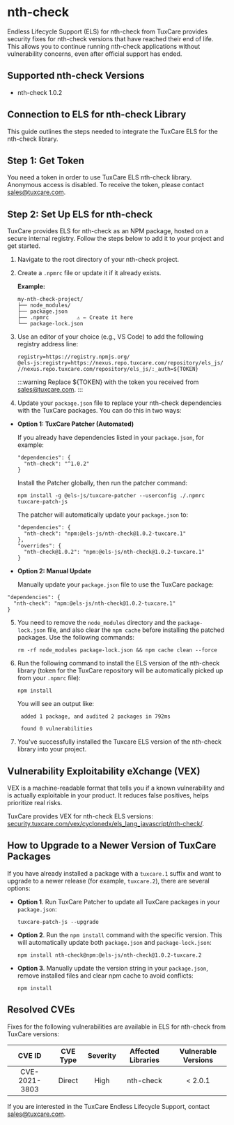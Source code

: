 # nth-check

Endless Lifecycle Support (ELS) for nth-check from TuxCare provides security fixes for nth-check versions that have reached their end of life. This allows you to continue running nth-check applications without vulnerability concerns, even after official support has ended.

## Supported nth-check Versions

* nth-check 1.0.2

## Connection to ELS for nth-check Library

This guide outlines the steps needed to integrate the TuxCare ELS for the nth-check library.

## Step 1: Get Token

You need a token in order to use TuxCare ELS nth-check library. Anonymous access is disabled. To receive the token, please contact [sales@tuxcare.com](mailto:sales@tuxcare.com).

## Step 2: Set Up ELS for nth-check

TuxCare provides ELS for nth-check as an NPM package, hosted on a secure internal registry. Follow the steps below to add it to your project and get started.

1. Navigate to the root directory of your nth-check project.
2. Create a `.npmrc` file or update it if it already exists.

   **Example:**

   ```text
   my-nth-check-project/
   ├── node_modules/
   ├── package.json
   ├── .npmrc         ⚠️ ← Create it here
   └── package-lock.json
   ```

3. Use an editor of your choice (e.g., VS Code) to add the following registry address line:

   <CodeWithCopy>

   ```text
   registry=https://registry.npmjs.org/
   @els-js:registry=https://nexus.repo.tuxcare.com/repository/els_js/
   //nexus.repo.tuxcare.com/repository/els_js/:_auth=${TOKEN}
   ```

   </CodeWithCopy>

   :::warning
   Replace ${TOKEN} with the token you received from [sales@tuxcare.com](mailto:sales@tuxcare.com).
   :::

4. Update your `package.json` file to replace your nth-check dependencies with the TuxCare packages. You can do this in two ways:

  * **Option 1: TuxCare Patcher (Automated)**

    If you already have dependencies listed in your `package.json`, for example:

    ```text
    "dependencies": {
      "nth-check": "^1.0.2"
    }
    ```

    Install the Patcher globally, then run the patcher command:

    <CodeWithCopy>

    ```text
    npm install -g @els-js/tuxcare-patcher --userconfig ./.npmrc
    tuxcare-patch-js
    ```

    </CodeWithCopy>

    The patcher will automatically update your `package.json` to:

    ```text
    "dependencies": {
      "nth-check": "npm:@els-js/nth-check@1.0.2-tuxcare.1"
    },
    "overrides": {
      "nth-check@1.0.2": "npm:@els-js/nth-check@1.0.2-tuxcare.1"
    }
    ```
    
  * **Option 2: Manual Update**

     Manually update your `package.json` file to use the TuxCare package:

   <CodeWithCopy>

   ```text
   "dependencies": {
     "nth-check": "npm:@els-js/nth-check@1.0.2-tuxcare.1"
   }
   ```

   </CodeWithCopy>

5. You need to remove the `node_modules` directory and the `package-lock.json` file, and also clear the `npm cache` before installing the patched packages. Use the following commands:
   
   <CodeWithCopy>

   ```text
   rm -rf node_modules package-lock.json && npm cache clean --force
   ```

   </CodeWithCopy>

6. Run the following command to install the ELS version of the nth-check library (token for the TuxCare repository will be automatically picked up from your `.npmrc` file):

   <CodeWithCopy>

   ```text
   npm install
   ```

   </CodeWithCopy>

   You will see an output like:

   ```text
    added 1 package, and audited 2 packages in 792ms
    
    found 0 vulnerabilities
   ```

7. You've successfully installed the Tuxcare ELS version of the nth-check library into your project.

## Vulnerability Exploitability eXchange (VEX) 

VEX is a machine-readable format that tells you if a known vulnerability and is actually exploitable in your product. It reduces false positives, helps prioritize real risks.

TuxCare provides VEX for nth-check ELS versions: [security.tuxcare.com/vex/cyclonedx/els_lang_javascript/nth-check/](https://security.tuxcare.com/vex/cyclonedx/els_lang_javascript/nth-check/).

## How to Upgrade to a Newer Version of TuxCare Packages

If you have already installed a package with a `tuxcare.1` suffix and want to upgrade to a newer release (for example, `tuxcare.2`), there are several options:

* **Option 1**. Run TuxCare Patcher to update all TuxCare packages in your `package.json`:

  <CodeWithCopy>

  ```text
  tuxcare-patch-js --upgrade
  ```

  </CodeWithCopy>

* **Option 2**. Run the `npm install` command with the specific version. This will automatically update both `package.json` and `package-lock.json`:

  <CodeWithCopy>

  ```text
  npm install nth-check@npm:@els-js/nth-check@1.0.2-tuxcare.2
  ```

  </CodeWithCopy>

* **Option 3**. Manually update the version string in your `package.json`, remove installed files and clear npm cache to avoid conflicts:

  <CodeWithCopy>

  ```text
  npm install
  ```

  </CodeWithCopy>

## Resolved CVEs

Fixes for the following vulnerabilities are available in ELS for nth-check from TuxCare versions:

| CVE ID         | CVE Type | Severity | Affected Libraries | Vulnerable Versions |
| :------------: | :------: |:--------:|:------------------:| :----------------: |
| CVE-2021-3803  | Direct   | High     | nth-check         | < 2.0.1            |

If you are interested in the TuxCare Endless Lifecycle Support, contact [sales@tuxcare.com](mailto:sales@tuxcare.com).

